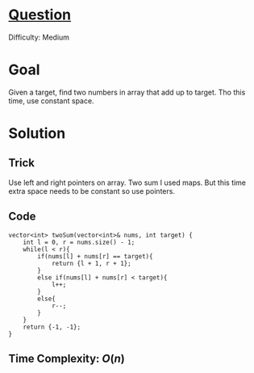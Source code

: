 # [Question](https://leetcode.com/problems/two-sum-ii-input-array-is-sorted/)
Difficulty: Medium
# Goal
Given a target, find two numbers in array that add up to target. Tho this time, use constant space.
# Solution
## Trick
Use left and right pointers on array. Two sum I used maps. But this time extra space needs to be constant so use pointers.
## Code
```
vector<int> twoSum(vector<int>& nums, int target) {
    int l = 0, r = nums.size() - 1;
    while(l < r){
        if(nums[l] + nums[r] == target){
            return {l + 1, r + 1};
        }
        else if(nums[l] + nums[r] < target){
            l++;
        }
        else{
            r--;
        }
    }
    return {-1, -1};
}
```
## Time Complexity: $O(n)$